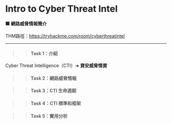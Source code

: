 # Intro to Cyber Threat Intel

**🟦 網路威脅情報簡介**

THM路徑：https://tryhackme.com/room/cyberthreatintel

---

>> #### Task 1：介紹

Cyber Threat Intelligence（CTI）➜ **資安威脅情資** 

>> #### Task 2：網路威脅情報

>> #### Task 3：CTI 生命週期

>> #### Task 4：CTI 標準和框架

>> #### Task 5：實用分析
